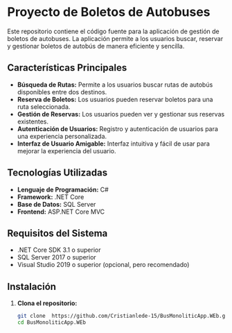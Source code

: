 # Proyecto de Boletos de Autobuses

Este repositorio contiene el código fuente para la aplicación de gestión de boletos de autobuses. La aplicación permite a los usuarios buscar, reservar y gestionar boletos de autobús de manera eficiente y sencilla.

## Características Principales

- **Búsqueda de Rutas:** Permite a los usuarios buscar rutas de autobús disponibles entre dos destinos.
- **Reserva de Boletos:** Los usuarios pueden reservar boletos para una ruta seleccionada.
- **Gestión de Reservas:** Los usuarios pueden ver y gestionar sus reservas existentes.
- **Autenticación de Usuarios:** Registro y autenticación de usuarios para una experiencia personalizada.
- **Interfaz de Usuario Amigable:** Interfaz intuitiva y fácil de usar para mejorar la experiencia del usuario.

## Tecnologías Utilizadas

- **Lenguaje de Programación:** C#
- **Framework:** .NET Core
- **Base de Datos:** SQL Server
- **Frontend:** ASP.NET Core MVC

## Requisitos del Sistema

- .NET Core SDK 3.1 o superior
- SQL Server 2017 o superior
- Visual Studio 2019 o superior (opcional, pero recomendado)

## Instalación

1. **Clona el repositorio:**
   ```sh
   git clone  https://github.com/Cristianlede-15/BusMonoliticApp.WEb.git
   cd BusMonoliticApp.WEb

